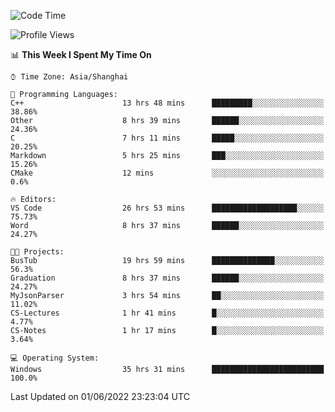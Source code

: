 <!--START_SECTION:waka-->
![Code Time](http://img.shields.io/badge/Code%20Time-91%20hrs%2046%20mins-blue)

![Profile Views](http://img.shields.io/badge/Profile%20Views-5-blue)

📊 **This Week I Spent My Time On** 

```text
⌚︎ Time Zone: Asia/Shanghai

💬 Programming Languages: 
C++                      13 hrs 48 mins      █████████░░░░░░░░░░░░░░░░   38.86% 
Other                    8 hrs 39 mins       ██████░░░░░░░░░░░░░░░░░░░   24.36% 
C                        7 hrs 11 mins       █████░░░░░░░░░░░░░░░░░░░░   20.25% 
Markdown                 5 hrs 25 mins       ███░░░░░░░░░░░░░░░░░░░░░░   15.26% 
CMake                    12 mins             ░░░░░░░░░░░░░░░░░░░░░░░░░   0.6%

🔥 Editors: 
VS Code                  26 hrs 53 mins      ███████████████████░░░░░░   75.73% 
Word                     8 hrs 37 mins       ██████░░░░░░░░░░░░░░░░░░░   24.27%

🐱‍💻 Projects: 
BusTub                   19 hrs 59 mins      ██████████████░░░░░░░░░░░   56.3% 
Graduation               8 hrs 37 mins       ██████░░░░░░░░░░░░░░░░░░░   24.27% 
MyJsonParser             3 hrs 54 mins       ██░░░░░░░░░░░░░░░░░░░░░░░   11.02% 
CS-Lectures              1 hr 41 mins        █░░░░░░░░░░░░░░░░░░░░░░░░   4.77% 
CS-Notes                 1 hr 17 mins        █░░░░░░░░░░░░░░░░░░░░░░░░   3.64%

💻 Operating System: 
Windows                  35 hrs 31 mins      █████████████████████████   100.0%

```


 Last Updated on 01/06/2022 23:23:04 UTC
<!--END_SECTION:waka-->